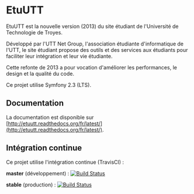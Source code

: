 EtuUTT
======

EtuUTT est la nouvelle version (2013) du site étudiant de l'Université de
Technologie de Troyes.

Développé par l'UTT Net Group, l'association étudiante d'informatique de
l'UTT, le site étudiant propose des outils et des services aux étudiants
pour faciliter leur intégration et leur vie étudiante.

Cette refonte de 2013 a pour vocation d'améliorer les performances, le
design et la qualité du code.

Ce projet utilise Symfony 2.3 (LTS).

Documentation
-------------

La documentation est disponible sur
[http://etuutt.readthedocs.org/fr/latest/](http://etuutt.readthedocs.org/fr/latest/).

Intégration continue
--------------------

Ce projet utilise l'intégration continue (TravisCI) :

**master** (développement) :
[![Build Status](https://travis-ci.org/ungdev/site-etu.svg?branch=master)](https://travis-ci.org/ungdev/site-etu/builds)

**stable** (production) :
[![Build Status](https://travis-ci.org/ungdev/site-etu.svg?branch=stable)](https://travis-ci.org/ungdev/site-etu/builds)
